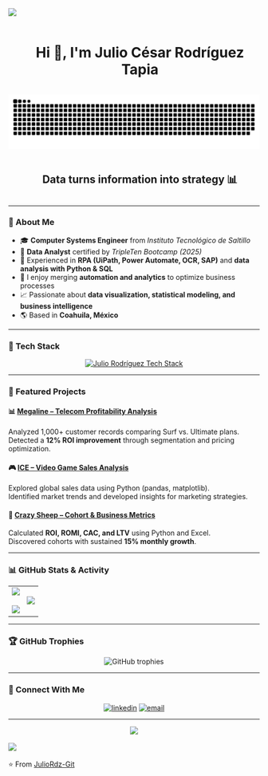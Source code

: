 <!--horizontal divider(gradiant)-->
<img src="https://user-images.githubusercontent.com/73097560/115834477-dbab4500-a447-11eb-908a-139a6edaec5c.gif">

<!--h1 without bottom border-->
<div id="user-content-toc">
  <ul align="center">
    <summary><h1 style="display: inline-block">Hi 👋, I'm Julio César Rodríguez Tapia</h1></summary>
  </ul>
</div>

<!--- snake animation -->
<div align="center">
  <picture>
  <source
    media="(prefers-color-scheme: dark)"
    srcset="https://raw.githubusercontent.com/platane/snk/output/github-contribution-grid-snake-dark.svg"
  />
  <source
    media="(prefers-color-scheme: light)"
    srcset="https://raw.githubusercontent.com/platane/snk/output/github-contribution-grid-snake.svg"
  />
  <img
    alt="github contribution grid snake animation"
    src="https://raw.githubusercontent.com/platane/snk/output/github-contribution-grid-snake.svg"
  />
</picture>
</div>

<!--subtitle-->
<div id="user-content-toc">
  <ul align="center">
    <summary><h2 style="display: inline-block">Data turns information into strategy 📊</h2></summary>
  </ul>
</div>

---

### 💬 About Me

- 🎓 **Computer Systems Engineer** from *Instituto Tecnológico de Saltillo*  
- 🧠 **Data Analyst** certified by *TripleTen Bootcamp (2025)*  
- 🤖 Experienced in **RPA (UiPath, Power Automate, OCR, SAP)** and **data analysis with Python & SQL**
- 💼 I enjoy merging **automation and analytics** to optimize business processes  
- 📈 Passionate about **data visualization, statistical modeling, and business intelligence**
- 🌎 Based in **Coahuila, México**

---

### 🧰 Tech Stack

<p align="center">
   <a href="https://skillicons.dev">
    <img src="https://skillicons.dev/icons?i=python,mysql,linkedin,eclipse,windows,java,sqlite,git,github,vscode,visualstudio,html,css,js,dotnet,azure&perline=8" alt="Julio Rodríguez Tech Stack"/>
  </a>
</p>

---

### 🚀 Featured Projects

#### 📊 [Megaline – Telecom Profitability Analysis](https://github.com/JulioRdz-Git/PortafolioProyectos)
Analyzed 1,000+ customer records comparing Surf vs. Ultimate plans.  
Detected a **12% ROI improvement** through segmentation and pricing optimization.

#### 🎮 [ICE – Video Game Sales Analysis](https://github.com/JulioRdz-Git/PortafolioProyectos)
Explored global sales data using Python (pandas, matplotlib).  
Identified market trends and developed insights for marketing strategies.

#### 🐑 [Crazy Sheep – Cohort & Business Metrics](https://github.com/JulioRdz-Git/PortafolioProyectos)
Calculated **ROI, ROMI, CAC, and LTV** using Python and Excel.  
Discovered cohorts with sustained **15% monthly growth**.

---

### 📊 GitHub Stats & Activity

<p align="center">
  <table>
  <tr border="none">
    <td width="50%" align="center">
      <img src="https://github-readme-stats.vercel.app/api?username=JulioRdz-Git&theme=dark&show_icons=true&count_private=true" />
      <br><br>
      <img src="https://github-readme-streak-stats.herokuapp.com/?user=JulioRdz-Git&theme=dark&hide_border=false" />
    </td>
    <td width="50%" align="center">
      <img src="https://github-readme-stats.anuraghazra1.vercel.app/api/top-langs/?username=JulioRdz-Git&theme=dark&hide_border=false&langs_count=8" />
    </td>
  </tr>
  </table>
</p>

---

### 🏆 GitHub Trophies

<div align="center">
  <img src="https://github-profile-trophy.vercel.app/?username=JulioRdz-Git&theme=radical&row=1&column=7&no-bg=true" alt="GitHub trophies"/>
</div>

---

### 🤝 Connect With Me

<p align="center">
<a href="https://www.linkedin.com/in/julio-cesar-rodriguez-tapia-6186951b5/" target="blank"><img align="center" src="https://user-images.githubusercontent.com/88904952/234979284-68c11d7f-1acc-4f0c-ac78-044e1037d7b0.png" alt="linkedin" height="50" width="50" /></a>
<a href="mailto:julio_rdz117@outlook.com" target="blank"><img align="center" src="https://cdn-icons-png.flaticon.com/512/732/732223.png" alt="email" height="50" width="50" /></a>
</p>

---

<div align="center">

[![](https://visitcount.itsvg.in/api?id=JulioRdz-Git&icon=3&color=6)](https://visitcount.itsvg.in)

</div>

<!--horizontal divider(gradiant)-->
<img src="https://user-images.githubusercontent.com/73097560/115834477-dbab4500-a447-11eb-908a-139a6edaec5c.gif">

⭐️ From [JulioRdz-Git](https://github.com/JulioRdz-Git)

